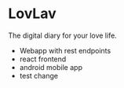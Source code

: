 # LovLav

The digital diary for your love life.

- Webapp with rest endpoints
- react frontend
- android mobile app
- test change
